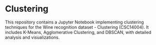 # Clustering
This repository contains a Jupyter Notebook implementing clustering techniques for the Wine recognition dataset  - Clustering (CSC14004). It includes K-Means, Agglomerative Clustering, and DBSCAN, with detailed analysis and visualizations.
